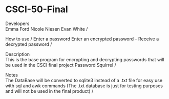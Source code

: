 # CSCI-50-Final

Developers \
    Emma Ford
    Nicole Niesen
    Evan White
/

How to use /
    Enter a password
    Enter an encrypted password
        - Receive a decrypted password
/

Description \
    This is the base program for encrypting and decrypting passwords that will be used in the CSCI final project Password Squirrel
/

Notes \
    The DataBase will be converted to sqlite3 instead of a .txt file for easy use with sql and awk commands
    (The .txt database is just for testing purposes and will not be used in the final product)
/